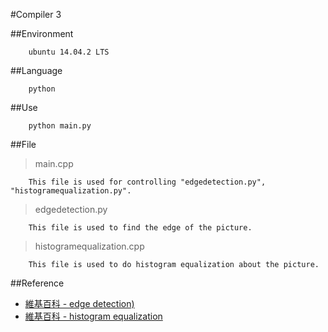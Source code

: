#Compiler 3

##Environment

```
	ubuntu 14.04.2 LTS
```

##Language

```
	python
```

##Use

```
	python main.py
```

##File

> main.cpp

```
	This file is used for controlling "edgedetection.py", "histogramequalization.py".
```

> edgedetection.py

```
	This file is used to find the edge of the picture.
```

> histogramequalization.cpp

```
	This file is used to do histogram equalization about the picture.
```

##Reference

- [維基百科 - edge detection)](https://en.wikipedia.org/wiki/Edge_detection)
- [維基百科 - histogram equalization](https://en.wikipedia.org/wiki/Histogram_equalization)
